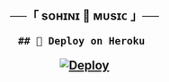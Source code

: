<h2 align="center">
    ──「 sᴏʜɪɴɪ 🌙 ᴍᴜsɪᴄ 」──

    ## 🚀 Deploy on Heroku 
[![Deploy](https://www.herokucdn.com/deploy/button.svg)](https://dashboard.heroku.com/new?template=https://github.com/UniqeXD/Kismissmusic-)
